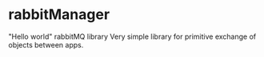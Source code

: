 # rabbitManager
"Hello world" rabbitMQ library
 Very simple library for primitive exchange of objects between apps.
